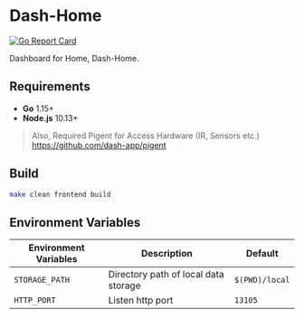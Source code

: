 # Dash-Home

[![Go Report Card](https://goreportcard.com/badge/github.com/dash-app/dash-home)](https://goreportcard.com/report/github.com/dash-app/dash-home)

Dashboard for Home, Dash-Home.

## Requirements
* **Go** 1.15+
* **Node.js** 10.13+
> Also, Required Pigent for Access Hardware (IR, Sensors etc.) \
> https://github.com/dash-app/pigent

## Build
```bash
make clean frontend build
```

## Environment Variables
| Environment Variables | Description      | Default |
|-----------------------|------------------|---------|
| `STORAGE_PATH` | Directory path of local data storage | `$(PWD)/local` |
| `HTTP_PORT` | Listen http port | `13105` |

